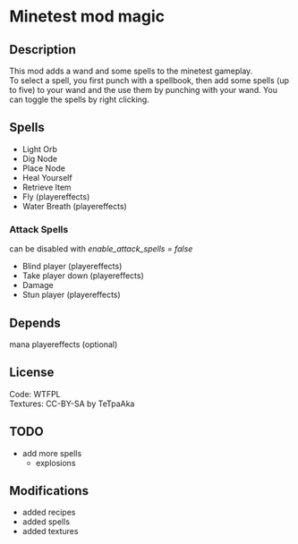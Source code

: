 # Minetest mod magic

## Description
This mod adds a wand and some spells to the minetest gameplay.  
To select a spell, you first punch with a spellbook, then add some spells (up to five) to your
wand and the use them by punching with your wand. You can toggle the spells by right clicking.

## Spells

* Light Orb
* Dig Node
* Place Node
* Heal Yourself
* Retrieve Item
* Fly (playereffects)
* Water Breath (playereffects)

### Attack Spells
can be disabled with *enable_attack_spells = false*

* Blind player (playereffects)
* Take player down (playereffects)
* Damage
* Stun player (playereffects)

## Depends

mana
playereffects (optional)

## License

Code: WTFPL  
Textures: CC-BY-SA by TeTpaAka

## TODO
* add more spells
  * explosions

## Modifications
* added recipes
* added spells
* added textures
